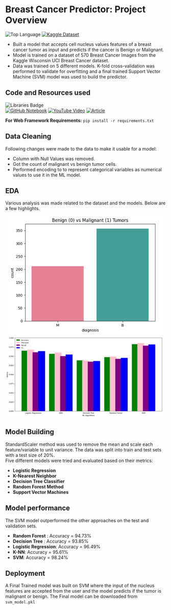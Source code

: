 # Breast Cancer Predictor: Project Overview 
![Top Language](https://img.shields.io/github/languages/top/sughoshdeshpande7/Breast_Cancer_Prediction?color=purple)
[![Kaggle Dataset](https://img.shields.io/badge/Kaggle-Wisconsin%20Breast%20Cancer-red?logo=kaggle)](https://www.kaggle.com/uciml/breast-cancer-wisconsin-data)

* Built a model that accepts cell nucleus values features of a breast cancer tumor as input and predicts if the cancer is Benign or Malignant.
* Model is trained on a dataset of 570 Breast Cancer Images from the Kaggle Wisconsin UCI Breast Cancer dataset.
* Data was trained on 5 different models. K-fold cross-validation was performed to validate for overfitting and a final trained Support Vector Machine (SVM) model was used to build the predictor.

## Code and Resources used  
![Libraries Badge](https://img.shields.io/badge/Libraries-NumPy|Pandas|Matplotlib|Sklearn|Seaborn|Selenium|Pickle-blue?logo=python) <br>
[![GitHub Notebook](https://img.shields.io/badge/GitHub-Notebook-181717?logo=github)](https://github.com/Inyrkz/breast_cancer/blob/main/k_fold_cv_article_guide.ipynb)
[![YouTube Video](https://img.shields.io/badge/YouTube-Watch%20Now-darkred?logo=youtube)](https://www.youtube.com/watch?v=NSSOyhJBmWY)
[![Article](https://img.shields.io/badge/Article-Read%20Here-green)](https://www.section.io/engineering-education/how-to-implement-k-fold-cross-validation/)
<br>

**For Web Framework Requirements:**  ```pip install -r requirements.txt```  


## Data Cleaning
Following changes were made to the data to make it usable for a model:
*	Column with Null Values was removed.
*	Got the count of malignant vs benign tumor cells.
*	Performed encoding to to represent categorical variables as numerical values to use it in the ML model.

## EDA
Various analysis was made related to the dataset and the models. Below are a few highlights. 

![alt text](https://github.com/sughoshdeshpande7/Breast_Cancer_Prediction/blob/ba700fc9bb3c888ee818969885db370f3e67236e/Images/tumors.png)
![alt text](https://github.com/sughoshdeshpande7/Breast_Cancer_Prediction/blob/ba700fc9bb3c888ee818969885db370f3e67236e/Images/models.png)

## Model Building 

StandardScaler method was used to remove the mean and scale each feature/variable to unit variance. The data was split into train and test sets with a test size of 20%.  
Five different models were tried and evaluated based on their metrics:
*	**Logistic Regression** 
*	**K-Nearest Neighbor**
*	**Decision Tree Classifier** 
*	**Random Forest Method**
*	**Support Vector Machines**

## Model performance
The SVM model outperformed the other approaches on the test and validation sets. 
*	**Random Forest** : Accuracy = 94.73%
*	**Decision Tree** : Accuracy = 93.85%
*	**Logistic Regression**: Accuracy = 96.49%
*	**K-NN**: Accuracy = 95.61%
*	**SVM**: Accuracy = 98.24%

## Deployment
A Final Trained model was built on SVM where the input of the nucleus features are accepted from the user and the model predicts if the tumor is malignant or benign. The Final model can be downloaded from ```svm_model.pkl```

  
